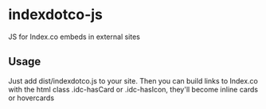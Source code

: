 # indexdotco-js
JS for Index.co embeds in external sites

## Usage
Just add dist/indexdotco.js to your site.
Then you can build links to Index.co with the html class .idc-hasCard or .idc-hasIcon, they'll become inline cards or hovercards
